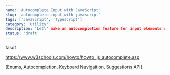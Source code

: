 ```yaml
---
name: 'Autocomplete Input with JavaScript'
slug: 'autocomplete-input-with-javascript'
tags: ['JavaScript', 'Typescript']
category: 'Utility'
description: 'Let\' make an autocompletion feature for input elements our Website using Typescript and the Datamuse API.'
status: 'draft'
---
```


fasdf

https://www.w3schools.com/howto/howto_js_autocomplete.asp

[Enums, Autocompletion, Keyboard Navigaition, Suggestions API]